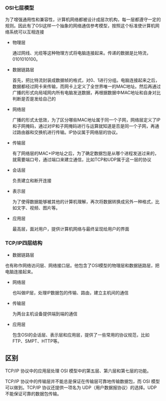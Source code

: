 ### **OSI**七层模型

为了增强通⽤性和兼容性，计算机⽹络都被设计成层次机构，每⼀层都遵守⼀定的规则。因此有了OSI这样⼀个抽象的⽹络通信参考模型，按照这个标准使计算机⽹络系统可以互相连接

- 物理层

  通过⽹线、光缆等这种物理⽅式将电脑连接起来。传递的数据是⽐特流，0101010100。

- 数据链路层

  ⾸先，把⽐特流封装成数据帧的格式，对0、1进⾏分组。电脑连接起来之后，数据都经过⽹卡来传输，⽽⽹卡上定义了全世界唯⼀的MAC地址。然后再通过⼴播的形式向局域⽹内所有电脑发送数据，再根据数据中MAC地址和⾃身对⽐判断是否是发给⾃⼰的

- ⽹络层

  ⼴播的形式太低效，为了区分哪些MAC地址属于同⼀个⼦⽹，⽹络层定义了IP和⼦⽹掩码，通过对IP和⼦⽹掩码进⾏与运算就知道是否是同⼀个⼦⽹，再通过路由器和交换机进⾏传输。IP协议属于⽹络层的协议。

- 传输层

  有了⽹络层的MAC+IP地址之后，为了确定数据包是从哪个进程发送过来的，就需要端⼝号，通过端⼝来建⽴通信，⽐如TCP和UDP属于这⼀层的协议

- 会话层

  负责建⽴和断开连接

- 表示层

  为了使得数据能够被其他的计算机理解，再次将数据转换成另外⼀种格式，⽐如⽂字、视频、图⽚等。

- 应⽤层

  最⾼层，⾯对⽤户，提供计算机⽹络与最终呈现给⽤户的界⾯

### TCP/IP四层结构

-  数据链路层

  也有称作⽹络访问层、⽹络接⼝层。他包含了OSI模型的物理层和数据链路层，把电脑连接起来。

- ⽹络层

  也叫做IP层，处理IP数据包的传输、路由，建⽴主机间的通信

- 传输层

  为两台主机设备提供端到端的通信

- 应⽤层

  包含OSI的会话层、表示层和应⽤层，提供了⼀些常⽤的协议规范，⽐如FTP、SMPT、HTTP等。

## 区别

TCP/IP 协议中的应用层处理 OSI 模型中的第五层、第六层和第七层的功能。

TCP/IP 协议中的传输层并不能总是保证在传输层可靠地传输数据包，而 OSI 模型可以做到。TCP/IP 协议还提供一项名为 UDP（用户数据报协议）的选择。UDP 不能保证可靠的数据包传输。








